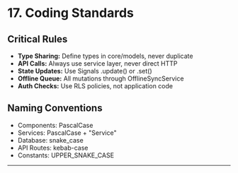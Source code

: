 # 17. Coding Standards

## Critical Rules
- **Type Sharing:** Define types in core/models, never duplicate
- **API Calls:** Always use service layer, never direct HTTP
- **State Updates:** Use Signals .update() or .set()
- **Offline Queue:** All mutations through OfflineSyncService
- **Auth Checks:** Use RLS policies, not application code

## Naming Conventions
- Components: PascalCase
- Services: PascalCase + "Service"
- Database: snake_case
- API Routes: kebab-case
- Constants: UPPER_SNAKE_CASE

---
